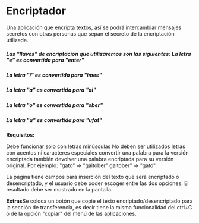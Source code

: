 # Encriptador

Una aplicación que encripta textos, así se podrá intercambiar mensajes secretos con otras personas que sepan el secreto de la encriptación utilizada.

<h5>Las "llaves" de encriptación que utilizaremos son las siguientes: La letra "e" es convertida para "enter"</a>
<h5>La letra "i" es convertida para "imes"</h5>
<h5>La letra "a" es convertida para "ai"</h5>
<h5>La letra "o" es convertida para "ober"</h5>
<h5>La letra "u" es convertida para "ufat"</h5>

**Requisitos:**

Debe funcionar solo con letras minúsculas No deben ser utilizados letras con acentos ni caracteres especiales convertir una palabra para la versión encriptada también devolver una palabra encriptada para su versión original. Por ejemplo: "gato" => "gaitober" gaitober" => "gato"

La página tiene campos para inserción del texto que será encriptado o desencriptado, y el usuario debe poder escoger entre las dos opciones. El resultado debe ser mostrado en la pantalla.

**Extras**Se coloca un botón que copie el texto encriptado/desencriptado para la sección de transferencia, es decir tiene la misma funcionalidad del ctrl+C o de la opción "copiar" del menú de las aplicaciones.

